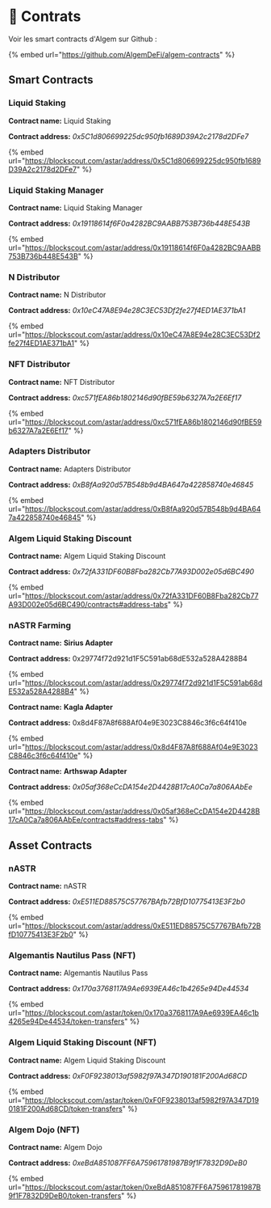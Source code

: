 # 📃 Contrats

Voir les smart contracts d'Algem sur Github :

{% embed url="https://github.com/AlgemDeFi/algem-contracts" %}

## Smart Contracts

### Liquid Staking

**Contract name:** Liquid Staking

**Contract address:** _0x5C1d806699225dc950fb1689D39A2c2178d2DFe7_

{% embed url="https://blockscout.com/astar/address/0x5C1d806699225dc950fb1689D39A2c2178d2DFe7" %}

### Liquid Staking Manager

**Contract name:** Liquid Staking Manager

**Contract address:** _0x19118614f6F0a4282BC9AABB753B736b448E543B_

{% embed url="https://blockscout.com/astar/address/0x19118614f6F0a4282BC9AABB753B736b448E543B" %}

### N Distributor

**Contract name:** N Distributor

**Contract address:** _0x10eC47A8E94e28C3EC53Df2fe27f4ED1AE371bA1_

{% embed url="https://blockscout.com/astar/address/0x10eC47A8E94e28C3EC53Df2fe27f4ED1AE371bA1" %}

### NFT Distributor

**Contract name:** NFT Distributor

**Contract address:** _0xc571fEA86b1802146d90fBE59b6327A7a2E6Ef17_

{% embed url="https://blockscout.com/astar/address/0xc571fEA86b1802146d90fBE59b6327A7a2E6Ef17" %}

### Adapters Distributor

**Contract name:** Adapters Distributor

**Contract address:** _0xB8fAa920d57B548b9d4BA647a422858740e46845_

{% embed url="https://blockscout.com/astar/address/0xB8fAa920d57B548b9d4BA647a422858740e46845" %}

### Algem Liquid Staking Discount

**Contract name:** Algem Liquid Staking Discount

**Contract address:** _0x72fA331DF60B8Fba282Cb77A93D002e05d6BC490_

{% embed url="https://blockscout.com/astar/address/0x72fA331DF60B8Fba282Cb77A93D002e05d6BC490/contracts#address-tabs" %}

### nASTR Farming

**Contract name:** **Sirius Adapter**

**Contract address:** 0x29774f72d921d1F5C591ab68dE532a528A4288B4

{% embed url="https://blockscout.com/astar/address/0x29774f72d921d1F5C591ab68dE532a528A4288B4" %}

**Contract name:** **Kagla Adapter**

**Contract address:** 0x8d4F87A8f688Af04e9E3023C8846c3f6c64f410e

{% embed url="https://blockscout.com/astar/address/0x8d4F87A8f688Af04e9E3023C8846c3f6c64f410e" %}

**Contract name:** **Arthswap Adapter**

**Contract address:** _0x05af368eCcDA154e2D4428B17cA0Ca7a806AAbEe_

{% embed url="https://blockscout.com/astar/address/0x05af368eCcDA154e2D4428B17cA0Ca7a806AAbEe/contracts#address-tabs" %}

## Asset Contracts

### nASTR

**Contract name:** nASTR

**Contract address:** _0xE511ED88575C57767BAfb72BfD10775413E3F2b0_

{% embed url="https://blockscout.com/astar/address/0xE511ED88575C57767BAfb72BfD10775413E3F2b0" %}

### Algemantis Nautilus Pass (NFT)

**Contract name:** Algemantis Nautilus Pass

**Contract address:** _0x170a3768117A9Ae6939EA46c1b4265e94De44534_

{% embed url="https://blockscout.com/astar/token/0x170a3768117A9Ae6939EA46c1b4265e94De44534/token-transfers" %}

### Algem Liquid Staking Discount (NFT)

**Contract name:** Algem Liquid Staking Discount

**Contract address:** _0xF0F9238013af5982f97A347D190181F200Ad68CD_

{% embed url="https://blockscout.com/astar/token/0xF0F9238013af5982f97A347D190181F200Ad68CD/token-transfers" %}

### Algem Dojo (NFT)

**Contract name:** Algem Dojo

**Contract address:** _0xeBdA851087FF6A75961781987B9f1F7832D9DeB0_

{% embed url="https://blockscout.com/astar/token/0xeBdA851087FF6A75961781987B9f1F7832D9DeB0/token-transfers" %}
